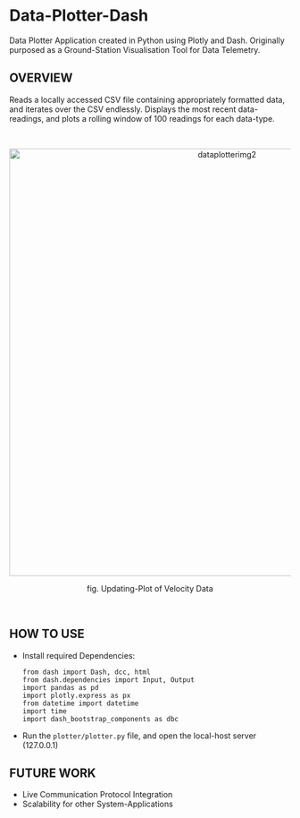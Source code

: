 # Data-Plotter-Dash
Data Plotter Application created in Python using Plotly and Dash. Originally purposed as a Ground-Station Visualisation Tool for Data Telemetry. 

## OVERVIEW
Reads a locally accessed CSV file containing appropriately formatted data, and iterates over the CSV endlessly. Displays the most recent data-readings, and plots a rolling window of 100 readings for each data-type.

<br>
<p align="center">
<img width="764" alt="dataplotterimg2" src="https://github.com/sav-1305/Data-Plotter-Dash/assets/115809311/4a9f5a2d-0388-4739-91a5-7bfff3c8bf7d">
</p>
<p align="center"> fig. Updating-Plot of Velocity Data </p>
<br>

## HOW TO USE
- Install required Dependencies:
  
  ```
  from dash import Dash, dcc, html
  from dash.dependencies import Input, Output
  import pandas as pd
  import plotly.express as px
  from datetime import datetime
  import time
  import dash_bootstrap_components as dbc
  ```
- Run the ```plotter/plotter.py``` file, and open the local-host server (127.0.0.1)

## FUTURE WORK
- Live Communication Protocol Integration
- Scalability for other System-Applications
